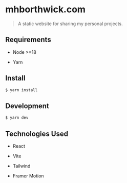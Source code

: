 # mhborthwick.com

> A static website for sharing my personal projects.

## Requirements

- Node >=18

- Yarn

## Install

```sh
$ yarn install
```

## Development

```sh
$ yarn dev
```

## Technologies Used

- React

- Vite

- Tailwind

- Framer Motion
